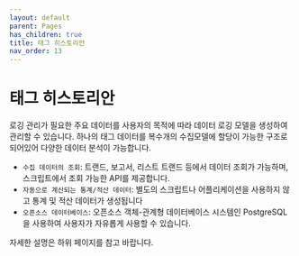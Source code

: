 ```yaml
---
layout: default
parent: Pages
has_children: true
title: 태그 히스토리안
nav_order: 13
---
```


# 태그 히스토리안  
로깅 관리가 필요한 주요 데이터를 사용자의 목적에 따라 데이터 로깅 모델을 생성하여 관리할 수 있습니다. 하나의 태그 데이터를 복수개의 수집모델에 할당이 가능한 구조로 되어있어 다양한 데이터 분석이 가능합니다.  

- `수집 데이터의 조회`: 트랜드, 보고서, 리스트 트랜드 등에서 데이터 조회가 가능하며, 스크립트에서 조회 가능한 API를 제공합니다.
- `자동으로 계산되는 통계/적산 데이터`: 별도의 스크립트나 어플리케이션을 사용하지 않고 통계 및 적산 데이터가 생성됩니다
- `오픈소스 데이터베이스`: 오픈소스 객체-관계형 데이터베이스 시스템인 PostgreSQL을 사용하여 사용자가 자유롭게 사용할 수 있습니다.


자세한 설명은 하위 페이지를 참고 바랍니다.

